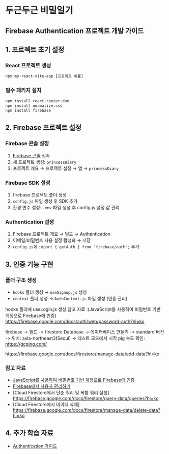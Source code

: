 # 두근두근 비밀일기

## Firebase Authentication 프로젝트 개발 가이드

## 1. 프로젝트 초기 설정

### React 프로젝트 생성

```bash
npx my-react-vite-app [프로젝트 이름]
```

### 필수 패키지 설치

```bash
npm install react-router-dom
npm install normalize.css
npm install firebase
```

## 2. Firebase 프로젝트 설정

### Firebase 콘솔 설정

1. [Firebase 콘솔](https://firebase.google.com/products-build?hl=ko) 접속
2. 새 프로젝트 생성: `princessDiary`
3. 프로젝트 개요 → 프로젝트 설정 → 앱 → `princessDiary`

### Firebase SDK 설정

1. firebase 프로젝트 폴더 생성
2. `config.js` 파일 생성 후 SDK 추가
3. 환경 변수 설정: `.env` 파일 생성 후 config.js 설정 값 관리

### Authentication 설정

1. Firebase 프로젝트 개요 → 빌드 → Authentication
2. 이메일/비밀번호 사용 설정 활성화 → 저장
3. `config.js`에 `import { getAuth } from "firebase/auth";` 추가

## 3. 인증 기능 구현

### 폴더 구조 생성

- `hooks` 폴더 생성 → `useSignup.js` 생성
- `context` 폴더 생성 → `AuthContext.js` 파일 생성 (인증 관리)

hooks 폴더에 useLogin.js 생성
참고 자료 :(JavaScript를 사용하여 비밀번호 기반 계정으로 Firebase에 인증)
https://firebase.google.com/docs/auth/web/password-auth?hl=ko

firebase -> 빌드 -> firestore Database -> 데이터베이스 만들기 -> standard 버전 -> 위치: asia-northeast3(Seoul) -> 테스트 모드에서 시작
pig 속도 확인: https://gcping.com/

https://firebase.google.com/docs/firestore/manage-data/add-data?hl=ko

### 참고 자료

- [JavaScript를 사용하여 비밀번호 기반 계정으로 Firebase에 인증](https://firebase.google.com/docs/auth/web/password-auth?hl=ko)
- [Firebase에서 사용자 관리하기](https://firebase.google.com/docs/auth/web/manage-users?hl=ko)
- [Cloud Firestore에서 단순 쿼리 및 복합 쿼리 실행]
  https://firebase.google.com/docs/firestore/query-data/queries?hl=ko
- [Cloud Firestore에서 데이터 삭제]
  https://firebase.google.com/docs/firestore/manage-data/delete-data?hl=ko

## 4. 추가 학습 자료

- [Authentication 가이드](https://paullabworkspace.notion.site/1-Authentication-231ebf76ee8a81c9a0c2f851e76ad922)
